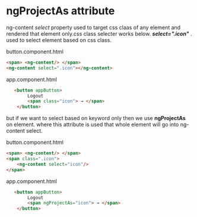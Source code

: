 # ngProjectAs attribute
ng-content *select* property used to target css claas of any element and rendered that element only.css class selecter works below. ***select=".icon"*** . used to select element based on css class.

button.component.html
```HTML
<span> <ng-content/> </span>
<ng-content select=".icon"></ng-content>
```

app.component.html
```HTML
   <button appButton>
        Logout
        <span class="icon"> → </span>
    </button>
```

but if we want to select based on keyword only then we use **ngProjectAs** on element. where this attribute is used that whole element will go into ng-content select.

button.component.html
```HTML
<span> <ng-content/> </span>
<span class=".icon">
    <ng-content select="icon"/>
</span>

```

app.component.html
```HTML
   <button appButton>
        Logout
        <span ngProjectAs="icon"> → </span>
    </button>
```